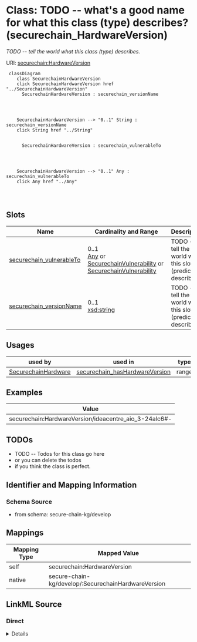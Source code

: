 

# Class: TODO -- what's a good name for what this class (type) describes? (securechain_HardwareVersion)


_TODO -- tell the world what this class (type) describes._





URI: [securechain:HardwareVersion](https://w3id.org/secure-chain/HardwareVersion)






```mermaid
 classDiagram
    class SecurechainHardwareVersion
    click SecurechainHardwareVersion href "../SecurechainHardwareVersion"
      SecurechainHardwareVersion : securechain_versionName
        
          
    
    
    SecurechainHardwareVersion --> "0..1" String : securechain_versionName
    click String href "../String"

        
      SecurechainHardwareVersion : securechain_vulnerableTo
        
          
    
    
    SecurechainHardwareVersion --> "0..1" Any : securechain_vulnerableTo
    click Any href "../Any"

        
      
```




<!-- no inheritance hierarchy -->


## Slots

| Name | Cardinality and Range | Description | Inheritance |
| ---  | --- | --- | --- |
| [securechain_vulnerableTo](../slots/securechain_vulnerableTo.md) | 0..1 <br/> [Any](../classes/Any.md)&nbsp;or&nbsp;<br />[SecurechainVulnerability](../classes/SecurechainVulnerability.md)&nbsp;or&nbsp;<br />[SecurechainVulnerability](../classes/SecurechainVulnerability.md) | TODO -- tell the world what this slot (predicate) describes | direct |
| [securechain_versionName](../slots/securechain_versionName.md) | 0..1 <br/> [xsd:string](http://www.w3.org/2001/XMLSchema#string) | TODO -- tell the world what this slot (predicate) describes | direct |





## Usages

| used by | used in | type | used |
| ---  | --- | --- | --- |
| [SecurechainHardware](../classes/SecurechainHardware.md) | [securechain_hasHardwareVersion](../slots/securechain_hasHardwareVersion.md) | range | [SecurechainHardwareVersion](../classes/SecurechainHardwareVersion.md) |







## Examples

| Value |
| --- |
| securechain:HardwareVersion/ideacentre_aio_3-24alc6#- |

## TODOs

* TODO -- Todos for this class go here
* or you can delete the todos
* if you think the class is perfect.

## Identifier and Mapping Information







### Schema Source


* from schema: secure-chain-kg/develop




## Mappings

| Mapping Type | Mapped Value |
| ---  | ---  |
| self | securechain:HardwareVersion |
| native | secure-chain-kg/develop/:SecurechainHardwareVersion |







## LinkML Source

<!-- TODO: investigate https://stackoverflow.com/questions/37606292/how-to-create-tabbed-code-blocks-in-mkdocs-or-sphinx -->

### Direct

<details>
```yaml
name: securechain_HardwareVersion
description: TODO -- tell the world what this class (type) describes.
title: TODO -- what's a good name for what this class (type) describes?
todos:
- TODO -- Todos for this class go here
- or you can delete the todos
- if you think the class is perfect.
notes:
- There are 57295 instances of this class.
examples:
- value: securechain:HardwareVersion/ideacentre_aio_3-24alc6#-
from_schema: secure-chain-kg/develop
slots:
- securechain_vulnerableTo
- securechain_versionName
class_uri: securechain:HardwareVersion

```
</details>

### Induced

<details>
```yaml
name: securechain_HardwareVersion
description: TODO -- tell the world what this class (type) describes.
title: TODO -- what's a good name for what this class (type) describes?
todos:
- TODO -- Todos for this class go here
- or you can delete the todos
- if you think the class is perfect.
notes:
- There are 57295 instances of this class.
examples:
- value: securechain:HardwareVersion/ideacentre_aio_3-24alc6#-
from_schema: secure-chain-kg/develop
attributes:
  securechain_vulnerableTo:
    name: securechain_vulnerableTo
    description: TODO -- tell the world what this slot (predicate) describes.
    todos:
    - TODO -- Todos for this slot go here
    - or you can delete the todos
    - if you think the class is perfect.
    comments:
    - 445386 occurrences with subject type securechain_HardwareVersion and object
      type securechain_Vulnerability.
    - 5067 occurrences with subject type securechain_SoftwareVersion and object type
      securechain_Vulnerability.
    - 21897 occurrences on untyped entities with type securechain_Vulnerability.
    examples:
    - value: securechain:HardwareVersion/xeon_e5-2699r_v4#- securechain:vulnerableTo
        securechain:Vulnerability/CVE-2021-0114
    - value: securechain:SoftwareVersion/mapserver#4.10.0-5%2Betch1 securechain:vulnerableTo
        securechain:Vulnerability/CVE-2009-0839
    from_schema: secure-chain-kg/develop
    rank: 1000
    slot_uri: securechain:vulnerableTo
    alias: securechain_vulnerableTo
    owner: securechain_HardwareVersion
    domain_of:
    - securechain_HardwareVersion
    - securechain_SoftwareVersion
    range: Any
    any_of:
    - range: securechain_Vulnerability
    - range: securechain_Vulnerability
  securechain_versionName:
    name: securechain_versionName
    description: TODO -- tell the world what this slot (predicate) describes.
    todos:
    - TODO -- Todos for this slot go here
    - or you can delete the todos
    - if you think the class is perfect.
    comments:
    - 164001 occurrences with subject type securechain_SoftwareVersion and object
      type string.
    - 57295 occurrences with subject type securechain_HardwareVersion and object type
      string.
    examples:
    - value: securechain:SoftwareVersion/gee-0.8#0.8 securechain:versionName 0.8
    - value: securechain:HardwareVersion/wsr-600dhp#- securechain:versionName -
    from_schema: secure-chain-kg/develop
    rank: 1000
    slot_uri: securechain:versionName
    alias: securechain_versionName
    owner: securechain_HardwareVersion
    domain_of:
    - securechain_HardwareVersion
    - securechain_SoftwareVersion
    range: string
class_uri: securechain:HardwareVersion

```
</details>